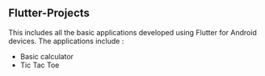## Flutter-Projects

This includes all the basic applications developed using Flutter for Android devices.
The applications include : 
  - Basic calculator
  - Tic Tac Toe
